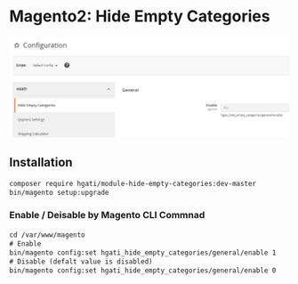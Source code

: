 # Magento2: Hide Empty Categories

![](details.png)

## Installation

```
composer require hgati/module-hide-empty-categories:dev-master
bin/magento setup:upgrade
```

### Enable / Deisable by Magento CLI Commnad
```
cd /var/www/magento
# Enable
bin/magento config:set hgati_hide_empty_categories/general/enable 1
# Disable (defalt value is disabled)
bin/magento config:set hgati_hide_empty_categories/general/enable 0
```
